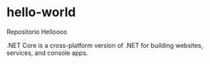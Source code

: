 # hello-world
Repositorio
Helloooo

.NET Core is a cross-platform version of .NET for building websites, services, and console apps.
